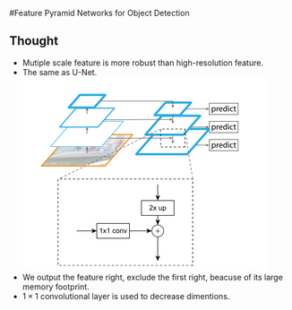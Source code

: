 #Feature Pyramid Networks for Object Detection
## Thought
+ Mutiple scale feature is more robust than high-resolution feature.
+ The same as U-Net.
![FPN](1.3.2.1.png)
+ We output the feature right, exclude the first right, beacuse of its large memory footprint.
+ $1 \times 1$ convolutional layer is used to decrease dimentions.